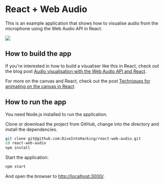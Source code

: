 # React + Web Audio

This is an example application that shows how to visualise audio from the microphone using the Web Audio API in React.

![](https://s3.amazonaws.com/com.twilio.prod.twilio-docs/images/f45ncza6SRuSXhp7iE4XODmWWhy1_uqWUTbJy9Mg1uB8Eo.width-500.png)

## How to build the app

If you're interested in how to build a visualiser like this in React, check out the blog post [Audio visualisation with the Web Audio API and React](https://www.twilio.com/blog/audio-visualisation-web-audio-api--react).

For more on the canvas and React, check out the post [Techniques for animating on the canvas in React](https://philna.sh/blog/2018/09/27/techniques-for-animating-on-the-canvas-in-react/).

## How to run the app

You need Node.js installed to run the application.

Clone or download the project from GitHub, change into the directory and install the dependencies.

```bash
git clone git@github.com:DiveIntoHacking/react-web-audio.git
cd react-web-audio
npm install
```

Start the application:

```bash
npm start
```

And open the browser to [http://localhost:3000/](http://localhost:3000).
